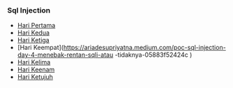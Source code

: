 ### Sql Injection
- [Hari Pertama](https://ariadesupriyatna.medium.com/poc-sql-injection-day-1-223c4b99e132)
- [Hari Kedua](https://ariadesupriyatna.medium.com/poc-sql-injection-day-2-0c0694b29e02)
- [Hari Ketiga](https://ariadesupriyatna.medium.com/poc-sql-injection-day-3-2b1058479a11)
- [Hari Keempat](https://ariadesupriyatna.medium.com/poc-sql-injection-day-4-menebak-rentan-sqli-atau
-tidaknya-05883f52424c
)
- [Hari Kelima](https://ariadesupriyatna.medium.com/poc-sql-injection-day-5-95d8fcd212bb)
- [Hari Keenam](https://ariadesupriyatna.medium.com/poc-sql-injection-day-6-bc4cc7efbe16)
- [Hari Ketujuh](https://ariadesupriyatna.medium.com/poc-sql-injection-day-7-8e318eef9a77)
